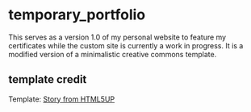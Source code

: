 # temporary_portfolio
This serves as a version 1.0 of my personal website to feature my certificates while the custom site is currently a work in progress. It is a modified version of a minimalistic creative commons template. 

## template credit
Template: [Story from HTML5UP](https://html5up.net/story)
